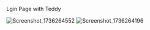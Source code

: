 Lgin Page with Teddy

![Screenshot_1736264552](https://github.com/user-attachments/assets/7fcf6d8c-31e4-4fd8-a191-49b6519085a3)
![Screenshot_1736264196](https://github.com/user-attachments/assets/0fa1a40e-a178-4e78-ad60-c72329746b19)
